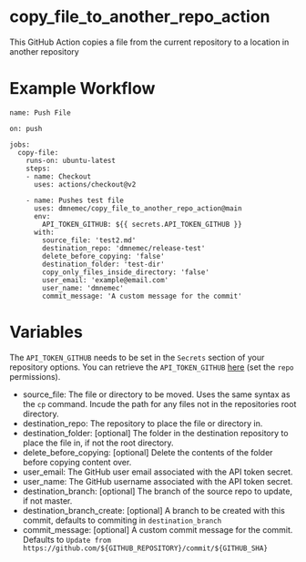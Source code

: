 # copy_file_to_another_repo_action
This GitHub Action copies a file from the current repository to a location in another repository

# Example Workflow
    name: Push File

    on: push

    jobs:
      copy-file:
        runs-on: ubuntu-latest
        steps:
        - name: Checkout
          uses: actions/checkout@v2

        - name: Pushes test file
          uses: dmnemec/copy_file_to_another_repo_action@main
          env:
            API_TOKEN_GITHUB: ${{ secrets.API_TOKEN_GITHUB }}
          with:
            source_file: 'test2.md'
            destination_repo: 'dmnemec/release-test'
            delete_before_copying: 'false'
            destination_folder: 'test-dir'
            copy_only_files_inside_directory: 'false'
            user_email: 'example@email.com'
            user_name: 'dmnemec'
            commit_message: 'A custom message for the commit'

# Variables

The `API_TOKEN_GITHUB` needs to be set in the `Secrets` section of your repository options. You can retrieve the `API_TOKEN_GITHUB` [here](https://github.com/settings/tokens) (set the `repo` permissions).

* source_file: The file or directory to be moved. Uses the same syntax as the `cp` command. Incude the path for any files not in the repositories root directory.
* destination_repo: The repository to place the file or directory in.
* destination_folder: [optional] The folder in the destination repository to place the file in, if not the root directory.
* delete_before_copying: [optional] Delete the contents of the folder before copying content over.
* user_email: The GitHub user email associated with the API token secret.
* user_name: The GitHub username associated with the API token secret.
* destination_branch: [optional] The branch of the source repo to update, if not master.
* destination_branch_create: [optional] A branch to be created with this commit, defaults to commiting in `destination_branch`
* commit_message: [optional] A custom commit message for the commit. Defaults to `Update from https://github.com/${GITHUB_REPOSITORY}/commit/${GITHUB_SHA}`
